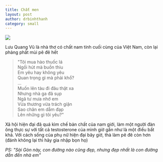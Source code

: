 ```yaml
---
title: Chất men
layout: post
author: drbinhthanh
category: small
---
```


![](https://nld.mediacdn.vn/thumb_w/540/2018/8/27/l1-15353428213631942180094.jpg)

Lưu Quang Vũ là nhà thơ có chất nam tính cuối cùng của Việt Nam, còn lại phảng phất mùi pê đê hết

> "Tôi mua hào thuốc lá  
> Ngồi hút mà buồn thiu  
> Em yêu hay không yêu  
> Quan trọng gì mà phải khổ?  
> ...  
> Muốn lên tàu đi đâu thật xa  
> Nhưng nhà ga đã sụp  
> Ngã tư mưa nhớ em  
> Vừa thương vừa trách giận  
> Sao chân em dẫm đạp  
> Lên những gì tôi yêu?"  

Xã hội hiện đại đã quá kìm chế bản chất của nam giới, làm một người đàn ông thực sự với tất cả testosterone của mình giờ gần như là một điều bất khả. Với cách sống của phụ nữ hiện đại bây giờ, thà làm pê đê còn hơn (đánh không lại thì hãy gia nhập bọn họ)

*PS: "Sài Gòn này, con đường nào cũng đẹp, nhưng đẹp nhất là con đường dẫn đến nhà em"*